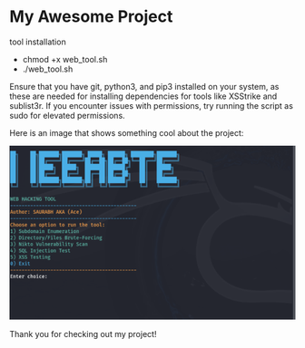 # My Awesome Project

tool installation 
* chmod +x web_tool.sh
* ./web_tool.sh

Ensure that you have git, python3, and pip3 installed on your system, as these are needed for installing dependencies for tools like XSStrike and sublist3r.
If you encounter issues with permissions, try running the script as sudo for elevated permissions.

Here is an image that shows something cool about the project:

![Image](image.png)

Thank you for checking out my project!
